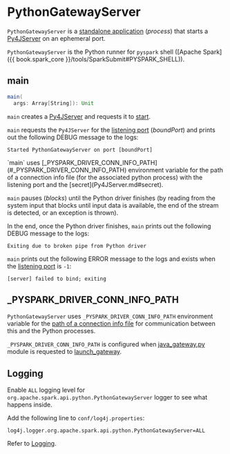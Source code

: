 # PythonGatewayServer

`PythonGatewayServer` is a [standalone application](#main) (_process_) that starts a [Py4JServer](Py4JServer.md) on an ephemeral port.

`PythonGatewayServer` is the Python runner for `pyspark` shell ([Apache Spark]({{ book.spark_core }}/tools/SparkSubmit#PYSPARK_SHELL)).

## <span id="main"> main

```scala
main(
  args: Array[String]): Unit
```

`main` creates a [Py4JServer](Py4JServer.md) and requests it to [start](Py4JServer.md#start).

`main` requests the `Py4JServer` for the [listening port](Py4JServer.md#getListeningPort) (_boundPort_) and prints out the following DEBUG message to the logs:

```text
Started PythonGatewayServer on port [boundPort]
```

<span id="main-_PYSPARK_DRIVER_CONN_INFO_PATH">
`main` uses [_PYSPARK_DRIVER_CONN_INFO_PATH](#_PYSPARK_DRIVER_CONN_INFO_PATH) environment variable for the path of a connection info file (for the associated python process) with the listening port and the [secret](Py4JServer.md#secret).

`main` pauses (_blocks_) until the Python driver finishes (by reading from the system input that blocks until input data is available, the end of the stream is detected, or an exception is thrown).

In the end, once the Python driver finishes, `main` prints out the following DEBUG message to the logs:

```text
Exiting due to broken pipe from Python driver
```

`main` prints out the following ERROR message to the logs and exists when the [listening port](Py4JServer.md#getListeningPort) is `-1`:

```text
[server] failed to bind; exiting
```

## <span id="_PYSPARK_DRIVER_CONN_INFO_PATH"> _PYSPARK_DRIVER_CONN_INFO_PATH

`PythonGatewayServer` uses `_PYSPARK_DRIVER_CONN_INFO_PATH` environment variable for the [path of a connection info file](#main-_PYSPARK_DRIVER_CONN_INFO_PATH) for communication between this and the Python processes.

`_PYSPARK_DRIVER_CONN_INFO_PATH` is configured when [java_gateway.py](pyspark/java_gateway.md) module is requested to [launch_gateway](pyspark/java_gateway.md#launch_gateway).

## Logging

Enable `ALL` logging level for `org.apache.spark.api.python.PythonGatewayServer` logger to see what happens inside.

Add the following line to `conf/log4j.properties`:

```text
log4j.logger.org.apache.spark.api.python.PythonGatewayServer=ALL
```

Refer to [Logging](spark-logging.md).
